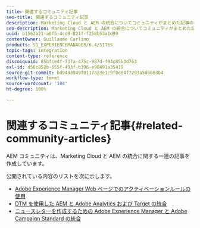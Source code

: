 ```yaml
---
title: 関連するコミュニティ記事
seo-title: 関連するコミュニティ記事
description: Marketing Cloud と AEM の統合についてコミュニティがまとめた記事のリストを示します。
seo-description: Marketing Cloud と AEM の統合についてコミュニティがまとめた記事のリストを示します。
uuid: b1562a21-a6f5-4cd9-821f-f258b53a1d99
contentOwner: Guillaume Carlino
products: SG_EXPERIENCEMANAGER/6.4/SITES
topic-tags: integration
content-type: reference
discoiquuid: 85bfce4f-737a-475c-987d-f94c85b3d763
exl-id: d56c852b-655f-493f-b396-e98491a35419
source-git-commit: bd94d3949f0117aa3e1c9f0e84f7293a5d6b03b4
workflow-type: tm+mt
source-wordcount: '104'
ht-degree: 100%

---
```


# 関連するコミュニティ記事{#related-community-articles}

AEM コミュニティは、Marketing Cloud と AEM の統合に関する一連の記事を作成しています。

公開されている内容のリストを次に示します。

* [Adobe Experience Manager Web ページでのアクティベーションルールの使用](https://helpx.adobe.com/jp/experience-manager/using/dtm.html)
* [DTM を使用した AEM と Adobe Analytics および Target の統合](https://helpx.adobe.com/jp/experience-manager/using/integrate-digital-marketing-solutions.html)
* [ニュースレターを作成するための Adobe Experience Manager と Adobe Campaign Standard の統合](https://helpx.adobe.com/jp/experience-manager/using/aem_campaign.html)
